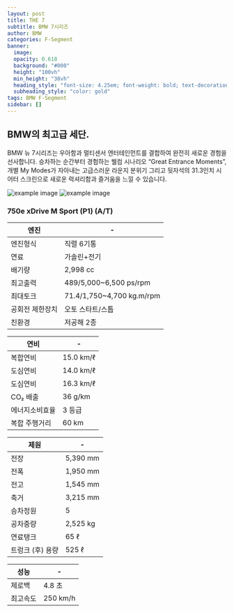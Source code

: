 ```yaml
---
layout: post
title: THE 7
subtitle: BMW 7시리즈
author: BMW
categories: F-Segment
banner:
  image: 
  opacity: 0.618
  background: "#000"
  height: "100vh"
  min_height: "38vh"
  heading_style: "font-size: 4.25em; font-weight: bold; text-decoration: underline"
  subheading_style: "color: gold"
tags: BMW F-Segment
sidebar: []
---
```


## BMW의 최고급 세단.
BMW 뉴 7시리즈는 우아함과 멀티센서 엔터테인먼트를 결합하여 완전히 새로운 경험을 선사합니다.
승차하는 순간부터 경험하는 웰컴 시나리오 “Great Entrance Moments”, 개별 My Modes가 자아내는 고급스러운 라운지 분위기 
그리고 뒷자석의 31.3인치 시어터 스크린으로 새로운 럭셔리함과 즐거움을 느낄 수 있습니다.



![example image](https://autoimg.danawa.com/gallery/4196/20221107_4196%20(111).jpg?resize=800:* "7시리즈")
![example image](https://autoimg.danawa.com/gallery/4196/20221107_4196%20(67).jpg?resize=800:* "7시리즈")





### 750e xDrive M Sport (P1) (A/T)

| 엔진                   | -             |
| --------------------- | --------------------- |
| 엔진형식               | 직렬 6기통     |
| 연료 | 가솔린+전기 |
| 배기량 | 2,998 cc |
| 최고출력 |	489/5,000~6,500 ps/rpm| 
| 최대토크 | 	71.4/1,750~4,700 kg.m/rpm| 
| 공회전 제한장치 | 오토 스타트/스톱 | 
| 친환경 | 저공해 2종 | 

| 연비                   | -             |
| --------------------- | --------------------- |
| 복합연비| 15.0 km/ℓ       |
| 도심연비| 14.0 km/ℓ     |
| 도심연비| 16.3 km/ℓ    |
| CO₂ 배출 | 36 g/km | 
| 에너지소비효율| 3 등급| 
| 복합 주행거리 | 60 km | 

| 제원                  | -             |
| --------------------- | --------------------- |
| 전장 |5,390 mm   |
|전폭 | 1,950 mm|
| 전고  |1,545 mm|
|축거  |3,215 mm|
| 승차정원 | 5 | 
| 공차중량 | 2,525 kg|
| 연료탱크| 	65 ℓ |
| 트렁크 (후) 용량| 525 ℓ |

| 성능                | -             |
| --------------------- | --------------------- |
| 제로백| 4.8 초  |
|최고속도 | 250 km/h |
